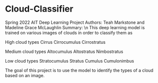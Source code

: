 # Cloud-Classifier
Spring 2022 AIT Deep Learning Project
Authors: Teah Markstone and Madeline Grace McLaughlin
Summary:
\n This deep learning model is trained on various images of clouds in order to classify them as 

High cloud types
Cirrus
Cirrocumulus
Cirrostratus

Medium cloud types
Altocumulus
Altostratus
Nimbostratus

Low cloud types
Stratocumulus
Stratus
Cumulus
Cumulonimbus

The goal of this project is to use the model to identify the types of a cloud based on an image. 
